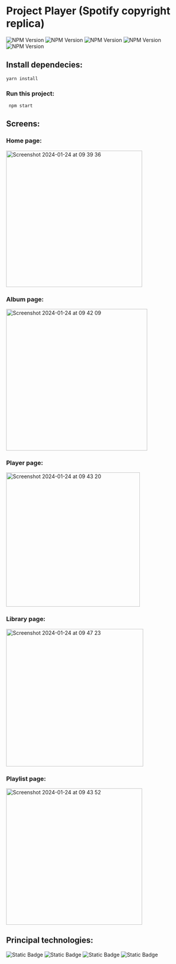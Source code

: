 # Project Player (Spotify copyright replica)


![NPM Version](https://img.shields.io/npm/v/react-native?logo=axios) ![NPM Version](https://img.shields.io/npm/v/react?logo=react) ![NPM Version](https://img.shields.io/npm/v/react?logo=expo) ![NPM Version](https://img.shields.io/npm/v/react-query?logo=reactquery) ![NPM Version](https://img.shields.io/npm/v/expo-av?logo=expo)





## Install dependecies: 

  ```
  yarn install  
   ```
### Run this project: 

 ```
  npm start 
   ```

## Screens: 

### Home page:

<img width="368" alt="Screenshot 2024-01-24 at 09 39 36" src="https://github.com/pchi4/player/assets/84159325/28e84d0a-95c7-4b92-85ee-7facc9508dc2">

### Album page: 

<img width="382" alt="Screenshot 2024-01-24 at 09 42 09" src="https://github.com/pchi4/player/assets/84159325/2827075a-06ce-4527-8960-56560097f1b5">

### Player page: 

<img width="362" alt="Screenshot 2024-01-24 at 09 43 20" src="https://github.com/pchi4/player/assets/84159325/100b369c-bde4-4a06-8a23-bb16a1efb02b">

### Library page: 

<img width="371" alt="Screenshot 2024-01-24 at 09 47 23" src="https://github.com/pchi4/player/assets/84159325/8f50d7a5-2fd6-406e-a584-93a926462482">

### Playlist page: 

<img width="368" alt="Screenshot 2024-01-24 at 09 43 52" src="https://github.com/pchi4/player/assets/84159325/fe9a7ed2-9ec6-4b76-b30b-df6e8345ccc4">

## Principal technologies:
![Static Badge](https://img.shields.io/badge/React-Native-%23F0F0F0F0?logo=react)
![Static Badge](https://img.shields.io/badge/React-Query-%23F0F0F0F0?logo=react)
![Static Badge](https://img.shields.io/badge/Axios-%23F0F0F0F0?logo=axios&logoColor=%23000000)
![Static Badge](https://img.shields.io/badge/Expo-%23F0F0F0F0?logo=expo&logoColor=%23000000)






 








